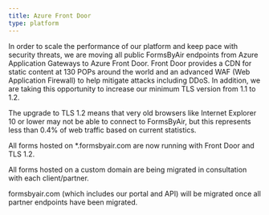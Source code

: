 ```yaml
---
title: Azure Front Door
type: platform
---
```


In order to scale the performance of our platform and keep pace with security threats, we are moving all public FormsByAir endpoints from Azure Application Gateways to Azure Front Door. Front Door provides a CDN for static content at 130 POPs around the world and an advanced WAF (Web Application Firewall) to help mitigate attacks including DDoS. In addition, we are taking this opportunity to increase our minimum TLS version from 1.1 to 1.2.

The upgrade to TLS 1.2 means that very old browsers like Internet Explorer 10 or lower may not be able to connect to FormsByAir, but this represents less than 0.4% of web traffic based on current statistics.

All forms hosted on *.formsbyair.com are now running with Front Door and TLS 1.2.

All forms hosted on a custom domain are being migrated in consultation with each client/partner.

formsbyair.com (which includes our portal and API) will be migrated once all partner endpoints have been migrated.
